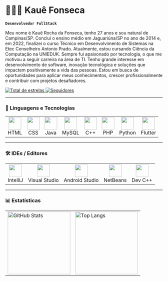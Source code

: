 # 👨🏻‍💻 Kauê Fonseca

**`Desenvolvedor FullStack`**

Meu nome é Kauê Rocha da Fonseca, tenho 27 anos e sou natural de Campinas/SP. Concluí o ensino médio em Jaguariúna/SP no ano de 2014 e, em 2022, finalizei o curso Técnico em Desenvolvimento de Sistemas na Etec Conselheiro Antonio Prado. Atualmente, estou cursando Ciência da Computação na UNIEDUK. Sempre fui apaixonado por tecnologia, o que me motivou a seguir carreira na área de TI. Tenho grande interesse em desenvolvimento de software, inovação tecnológica e soluções que impactem positivamente a vida das pessoas. Estou em busca de oportunidades para aplicar meus conhecimentos, crescer profissionalmente e contribuir com projetos desafiadores.

<p align="left">
    <a href="https://github.com/Fonseca-Dev?tab=stars">
        <img 
            alt="Total de estrelas" 
            title="Total de estrelas GitHub" 
            src="https://custom-icon-badges.demolab.com/github/stars/Fonseca-Dev?color=55960c&style=for-the-badge&labelColor=488207&logo=star&label=estrelas"
        />
    </a>
    <a href="https://github.com/Fonseca-Dev?tab=followers">
        <img 
            alt="Seguidores" 
            title="Me siga no GitHub" 
            src="https://custom-icon-badges.demolab.com/github/followers/Fonseca-Dev?color=236ad3&labelColor=1155ba&style=for-the-badge&logo=github&label=Seguidores&logoColor=white"
        />
    </a>
</p>

---

### 🤖 Linguagens e Tecnologias

<table>
  <tr>
    <td align="center">
      <img src="https://cdn.jsdelivr.net/gh/devicons/devicon@latest/icons/html5/html5-original.svg" width="40px" /><br/>HTML
    </td>
    <td align="center">
      <img src="https://cdn.jsdelivr.net/gh/devicons/devicon@latest/icons/css3/css3-original.svg" width="40px" /><br/>CSS
    </td>
    <td align="center">
      <img src="https://cdn.jsdelivr.net/gh/devicons/devicon@latest/icons/java/java-original-wordmark.svg" width="40px" /><br/>Java
    </td>
    <td align="center">
      <img src="https://cdn.jsdelivr.net/gh/devicons/devicon@latest/icons/mysql/mysql-original-wordmark.svg" width="40px" /><br/>MySQL
    </td>
    <td align="center">
      <img src="https://cdn.jsdelivr.net/gh/devicons/devicon@latest/icons/cplusplus/cplusplus-original.svg" width="40px" /><br/>C++
    </td>
    <td align="center">
      <img src="https://cdn.jsdelivr.net/gh/devicons/devicon@latest/icons/php/php-original.svg" width="40px" /><br/>PHP
    </td>
    <td align="center">
      <img src="https://cdn.jsdelivr.net/gh/devicons/devicon@latest/icons/python/python-original.svg" width="40px" /><br/>Python
    </td>
    <td align="center">
      <img src="https://cdn.jsdelivr.net/gh/devicons/devicon@latest/icons/flutter/flutter-original.svg" width="40px" /><br/>Flutter
    </td>
  </tr>
</table>

---

### 🛠️ IDEs / Editores

<table>
  <tr>
    <td align="center">
      <img src="https://cdn.jsdelivr.net/gh/devicons/devicon@latest/icons/intellij/intellij-original.svg" width="40px" /><br/>IntelliJ
    </td>
    <td align="center">
      <img src="https://cdn.jsdelivr.net/gh/devicons/devicon@latest/icons/visualstudio/visualstudio-plain.svg" width="40px" /><br/>Visual Studio
    </td>
    <td align="center">
      <img src="https://cdn.jsdelivr.net/gh/devicons/devicon@latest/icons/androidstudio/androidstudio-original.svg" width="40px" /><br/>Android Studio
    </td>
    <td align="center">
      <img src="https://upload.wikimedia.org/wikipedia/commons/9/98/Apache_NetBeans_Logo.svg" width="40px" /><br/>NetBeans
    </td>
    <td align="center">
      <img src="https://images-wixmp-ed30a86b8c4ca887773594c2.wixmp.com/i/6796fe47-907a-4f6f-8075-8722ea4708d1/dapvn1w-76f47a94-188c-4a3e-b3bb-fc06c0d93566.png/v1/fill/w_894,h_894,q_70,strp/alternative_dev_c___icon__256x256__by_thepi7on_dapvn1w-pre.jpg" width="40px" /><br/>Dev C++
    </td>
  </tr>
</table>

---

### 📊 Estatísticas

<table>
  <tr>
    <td>
      <img 
        alt="GitHub Stats" 
        height="200" 
        src="https://github-readme-stats.vercel.app/api?username=Fonseca-Dev&show_icons=true&theme=tokyonight&include_all_commits=true&locale=pt-br" 
      />
    </td>
    <td>
      <img 
        alt="Top Langs" 
        height="200" 
        src="https://github-readme-stats.vercel.app/api/top-langs/?username=Fonseca-Dev&repo=Java_Mobile_Projects&layout=compact&theme=tokyonight" 
      />
    </td>
  </tr>
</table>
